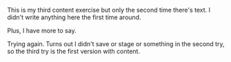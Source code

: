 This is my third content exercise but only the second time there's text. I didn't write anything here the first time around.

Plus, I have more to say.

Trying again. Turns out I didn't save or stage or something in the second try, so the third try is the first version with content.